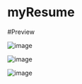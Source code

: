 # myResume

#Preview

![image](https://user-images.githubusercontent.com/61196311/201717601-c08f6921-035f-49e3-9833-1eac6832e45b.png)


![image](https://user-images.githubusercontent.com/61196311/201717745-c5911d1e-c73c-49f8-a264-4c97b584a124.png)


![image](https://user-images.githubusercontent.com/61196311/201717915-dc01e2f5-55ff-4e27-82ec-cb7ecdf90b34.png)
